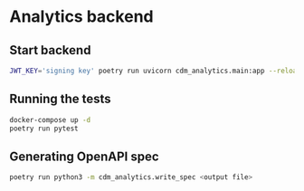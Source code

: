 # Analytics backend

## Start backend

```bash
JWT_KEY='signing key' poetry run uvicorn cdm_analytics.main:app --reload --port 8001
```

## Running the tests

```bash
docker-compose up -d
poetry run pytest
```

## Generating OpenAPI spec

```bash
poetry run python3 -m cdm_analytics.write_spec <output file>
```

